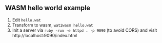 ## WASM hello world example

1. Edit `hello.wat`
2. Transform to wasm, `wat2wasm hello.wat`
3. Init a server via `ruby -run -e httpd . -p 9090` (to avoid CORS) and visit http://localhost:9090/index.html
